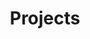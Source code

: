 ---
layout: projects
title: Projects
icon: fa-solid fa-list-check
# icon: fa-duotone fa-list-check
# icon: fa-regular fa-bars-progress
order: 1
---